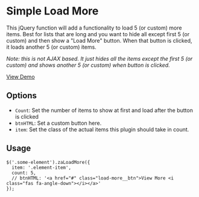 # Simple Load More
This jQuery function will add a functionality to load 5 (or custom) more items. Best for lists that are long and you want to hide all except first 5 (or custom) and then show a "Load More" button. When that button is clicked, it loads another 5 (or custom) items.

*Note: this is not AJAX based. It just hides all the items except the first 5 (or custom) and shows another 5 (or custom) when button is clicked.*

<a href="https://zeshanshani.github.io/simple-load-more/demo.html" target="_blank">View Demo</a>

## Options

* `Count`: Set the number of items to show at first and load after the button is clicked
* `btnHTML`: Set a custom button here.
* `item`: Set the class of the actual items this plugin should take in count.

## Usage

``` JS
$('.some-element').zaLoadMore({
  item: '.element-item',
  count: 5,
  // btnHTML: '<a href="#" class="load-more__btn">View More <i class="fas fa-angle-down"></i></a>'
});
```